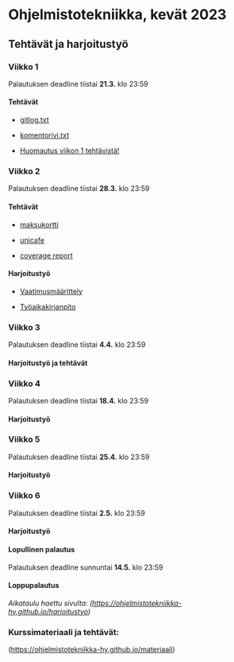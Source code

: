# Ohjelmistotekniikka, kevät 2023

## Tehtävät ja harjoitustyö

### Viikko 1
Palautuksen deadline tiistai __21.3.__ klo 23:59
#### Tehtävät
- [gitlog.txt](https://github.com/SaijaGit/ot-harjoitustyo/blob/main/laskarit/viikko1/gitlog.txt)

- [komentorivi.txt](https://github.com/SaijaGit/ot-harjoitustyo/blob/main/laskarit/viikko1/komentorivi.txt)

- [Huomautus viikon 1 tehtävistä!](https://github.com/SaijaGit/ot-harjoitustyo/blob/main/laskarit/viikko1/Huomautus%20viikon%201%20teht%C3%A4vist%C3%A4!)


### Viikko 2
Palautuksen deadline tiistai __28.3.__ klo 23:59
#### Tehtävät
- [maksukortti](https://github.com/SaijaGit/ot-harjoitustyo/tree/main/laskarit/viikko2/maksukortti)

- [unicafe](https://github.com/SaijaGit/ot-harjoitustyo/tree/main/laskarit/viikko2/unicafe)

- [coverage report](https://github.com/SaijaGit/ot-harjoitustyo/blob/main/laskarit/viikko2/Screenshot%202023-03-23%20at%2003-09-46%20Coverage%20report.png)

#### Harjoitustyö
- [Vaatimusmäärittely](https://github.com/SaijaGit/ot-harjoitustyo/blob/main/BoringEmailGenerator/dokumentaatio/vaatimusmaarittely.md)

- [Työaikakirjanpito](https://github.com/SaijaGit/ot-harjoitustyo/blob/main/BoringEmailGenerator/dokumentaatio/tuntikirjanpito.md)


### Viikko 3
Palautuksen deadline tiistai __4.4.__ klo 23:59
#### Harjoitustyö ja tehtävät



### Viikko 4
Palautuksen deadline tiistai __18.4.__ klo 23:59
#### Harjoitustyö



### Viikko 5
Palautuksen deadline tiistai __25.4.__ klo 23:59
#### Harjoitustyö



### Viikko 6
Palautuksen deadline tiistai __2.5.__ klo 23:59
#### Harjoitustyö



#### Lopullinen palautus
Palautuksen deadline sunnuntai __14.5.__ klo 23:59
#### Loppupalautus



_Aikataulu haettu sivulta: (https://ohjelmistotekniikka-hy.github.io/harjoitustyo)_



### Kurssimateriaali ja tehtävät:
(https://ohjelmistotekniikka-hy.github.io/materiaali)
